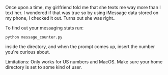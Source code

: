 Once upon a time, my girlfriend told me that she texts me way more than I text her. I wondered if that was true so by using iMessage data stored on my phone, I checked it out.
Turns out she was right..

To find out your messaging stats run:

```
python message_counter.py
```

inside the directory, and when the prompt comes up, insert the number you're curious about.

Limitations: Only works for US numbers and MacOS. Make sure your home directory is set to some kind of user. 
